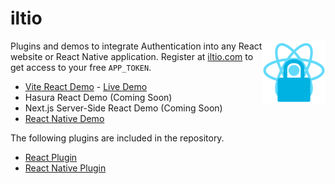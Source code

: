 # iltio

<img align="right" src="https://github.com/tobua/iltio/raw/main/plugin/logo.png" width="20%" alt="iltio Authentication Service" />

Plugins and demos to integrate Authentication into any React website or React Native application. Register at [iltio.com](https://iltio.com) to get access to your free `APP_TOKEN`.

- [Vite React Demo](https://github.com/tobua/iltio/tree/main/demo) - [Live Demo](https://iltio-demo.vercel.app)
- Hasura React Demo (Coming Soon)
- Next.js Server-Side React Demo (Coming Soon)
- [React Native Demo](https://github.com/tobua/iltio/tree/main/plugin/native)

The following plugins are included in the repository.

- [React Plugin](https://github.com/tobua/iltio/tree/main/plugin)
- [React Native Plugin](https://github.com/tobua/iltio/tree/main/plugin/native)
